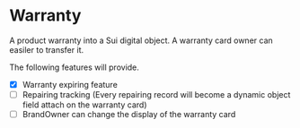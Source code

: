 # Warranty

A product warranty into a Sui digital object. A warranty card owner can easiler to transfer it.

The following features will provide.
- [x] Warranty expiring feature
- [ ] Repairing tracking (Every repairing record will become a dynamic object field attach on the warranty card)
- [ ] BrandOwner can change the display of the warranty card
